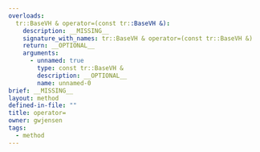 ```yaml
---
overloads:
  tr::BaseVH & operator=(const tr::BaseVH &):
    description: __MISSING__
    signature_with_names: tr::BaseVH & operator=(const tr::BaseVH &)
    return: __OPTIONAL__
    arguments:
      - unnamed: true
        type: const tr::BaseVH &
        description: __OPTIONAL__
        name: unnamed-0
brief: __MISSING__
layout: method
defined-in-file: ""
title: operator=
owner: gwjensen
tags:
  - method
---
```

